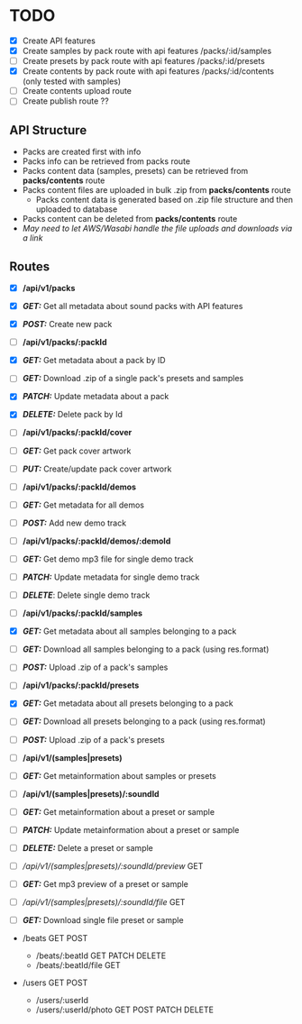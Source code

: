 # TODO

- [X] Create API features
- [X] Create samples by pack route with api features /packs/:id/samples
- [ ] Create presets by pack route with api features /packs/:id/presets
- [X] Create contents by pack route with api features /packs/:id/contents (only tested with samples)
- [ ] Create contents upload route
- [ ] Create publish route ??

## API Structure
* Packs are created first with info
* Packs info can be retrieved from packs route
* Packs content data (samples, presets) can be retrieved from **packs/contents** route
* Packs content files are uploaded in bulk .zip from **packs/contents** route
  * Packs content data is generated based on .zip file structure and then uploaded to database
* Packs content can be deleted from **packs/contents** route
* *May need to let AWS/Wasabi handle the file uploads and downloads via a link*

## Routes
- [X] **/api/v1/packs**
- [X] ***GET:***  Get all metadata about sound packs with API features
- [X] ***POST:*** Create new pack

- [ ] **/api/v1/packs/:packId**
- [X] ***GET<json>:*** Get metadata about a pack by ID
- [ ] ***GET<zip>:*** Download .zip of a single pack's presets and samples
- [X] ***PATCH:*** Update metadata about a pack
- [X] ***DELETE:*** Delete pack by Id

- [ ] **/api/v1/packs/:packId/cover**
- [ ] ***GET:*** Get pack cover artwork
- [ ] ***PUT:*** Create/update pack cover artwork

- [ ] **/api/v1/packs/:packId/demos**
- [ ] ***GET:*** Get metadata for all demos
- [ ] ***POST:*** Add new demo track

- [ ] **/api/v1/packs/:packId/demos/:demoId**
- [ ] ***GET:*** Get demo mp3 file for single demo track
- [ ] ***PATCH:*** Update metadata for single demo track
- [ ] ***DELETE***: Delete single demo track

- [ ] **/api/v1/packs/:packId/samples**
- [X] ***GET<json>:*** Get metadata about all samples belonging to a pack
- [ ] ***GET<zip>:*** Download all samples belonging to a pack (using res.format)
- [ ] ***POST<formdata>:*** Upload .zip of a pack's samples
 
- [ ] **/api/v1/packs/:packId/presets**
- [X] ***GET<json>:*** Get metadata about all presets belonging to a pack
- [ ] ***GET<zip>:*** Download all presets belonging to a pack (using res.format)
- [ ] ***POST<formdata>:*** Upload .zip of a pack's presets

 
 
 
 
 
- [ ] **/api/v1/(samples|presets)**
- [ ] ***GET:*** Get metainformation about samples or presets

- [ ] **/api/v1/(samples|presets)/:soundId**
- [ ] ***GET:*** Get metainformation about a preset or sample
- [ ] ***PATCH:*** Update metainformation about a preset or sample
- [ ] ***DELETE:*** Delete a preset or sample

- [ ] */api/v1/(samples|presets)/:soundId/preview* GET
- [ ] ***GET:*** Get mp3 preview of a preset or sample

- [ ] */api/v1/(samples|presets)/:soundId/file* GET
- [ ] ***GET:*** Download single file preset or sample






























* /beats GET POST
  * /beats/:beatId GET PATCH DELETE
  * /beats/:beatId/file GET

* /users GET POST
  * /users/:userId
  * /users/:userId/photo GET POST PATCH DELETE
